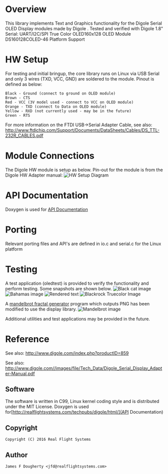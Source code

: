 # Overview

This library implements Text and Graphics functionality for the Digole Serial OLED Display modules made by Digole . Tested and verified with Digole 1.8" Serial: UART/I2C/SPI True Color OLED160x128 OLED Module DS160128COLED-46
Platform Support

# HW Setup
For testing and initial bringup, the core library runs on Linux via USB Serial and only 3 wires (TXD, VCC, GND) are soldered to the module. Pinout is defined as below:

    Black - Ground (connect to ground on OLED module)
    Brown - CTS
    Red - VCC (3V model used - connect to VCC on OLED module)
    Orange - TXD (connect to Data on OLED module)
    Yellow - RXD (not currently used - may be in the future)
    Green - RTS

For more information on the FTDI USB->Serial Adapter Cable, see also: http://www.ftdichip.com/Support/Documents/DataSheets/Cables/DS_TTL-232R_CABLES.pdf

# Module Connections
The Digole HW module is setup as below. Pin-out for the module is from the Digole HW Adapter manual:
![HW Setup Diagram](http://realflightsystems.com/techpubs/digole/hw_setup_ttl2323v3.jpg)

# API Documentation
Doxygen is used for [API Documentation](http://realflightsystems.com/techpubs/digole/html/index.html)

# Porting
Relevant porting files and API's are defined in io.c and serial.c for the Linux platform

# Testing
A test application (oledtest) is provided to verify the functionality and perform testing.
Some snapshots are shown below.
![Black cat image](http://realflightsystems.com/techpubs/digole/black-cat-128x128_rendered.jpg)
![Bahamas image](http://realflightsystems.com/techpubs/digole/bahamas3_160x108_rendered.jpg)
![Rendered text](http://realflightsystems.com/techpubs/digole/text_rendered.jpg)
![Blackrock Truecolor Image](http://realflightsystems.com/techpubs/digole/Aidain_Sojourner_ID2015_BR_4thofJuplaya_160x120_rendered.JPG)

A [mandelbrot fractal generator](http://www.physics.emory.edu/faculty/weeks//software/mand.html) program which outputs PNG has been modified to use the display library.
 ![Mandelbrot image](http://realflightsystems.com/techpubs/digole/mandelbrot.jpg)

Additional utilities and test applications may be provided in the future.

# Reference

See also: http://www.digole.com/index.php?productID=859

See also: http://www.digole.com//images/file/Tech_Data/Digole_Serial_Display_Adapter-Manual.pdf

## Software

The software is written in C99, Linux kernel coding style and is distributed under the MIT License.
Doxygen is used for[http://realflightsystems.com/techpubs/digole/html/](API Documentation)


## Copyright
    Copyright (C) 2016 Real Flight Systems 

## Author
    James F Dougherty <jfd@realflightsystems.com> 

